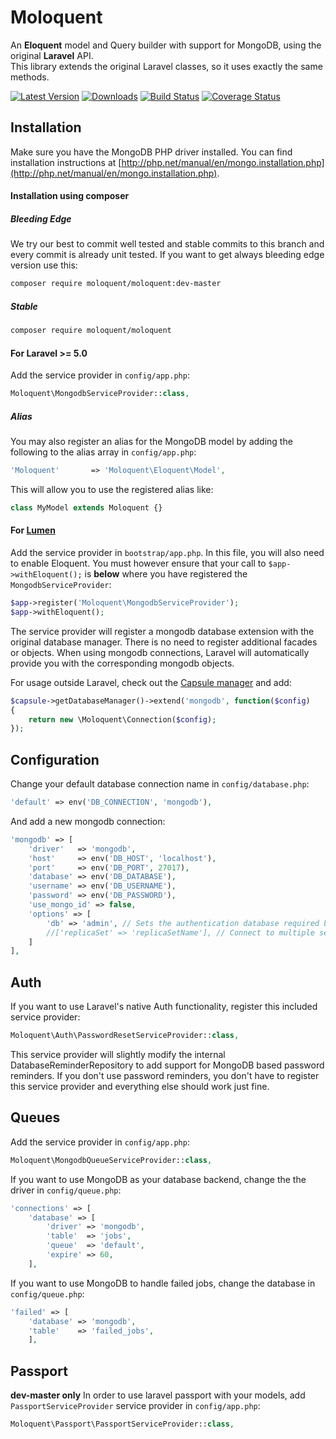 Moloquent
============================

An **Eloquent** model and Query builder with support for MongoDB, using the original **Laravel** API.  
This library extends the original Laravel classes, so it uses exactly the same methods.  


[![Latest Version](http://img.shields.io/packagist/v/moloquent/moloquent.svg)](https://packagist.org/packages/moloquent/moloquent)
[![Downloads](http://img.shields.io/packagist/dt/moloquent/moloquent.svg)](https://packagist.org/packages/moloquent/moloquent)
[![Build Status](http://img.shields.io/travis/moloquent/moloquent.svg)](https://travis-ci.org/moloquent/moloquent)
[![Coverage Status](http://img.shields.io/coveralls/moloquent/moloquent.svg)](https://coveralls.io/r/moloquent/moloquent?branch=master)

Installation
------------

Make sure you have the MongoDB PHP driver installed.
You can find installation instructions at 
[http://php.net/manual/en/mongo.installation.php](http://php.net/manual/en/mongo.installation.php).
#### Installation using composer

##### Bleeding Edge
We try our best to commit well tested and stable commits to this branch and every commit is already unit tested.
If you want to get always bleeding edge version use this:
```bash
composer require moloquent/moloquent:dev-master
```


##### Stable
```bash
composer require moloquent/moloquent
```



#### For Laravel >= 5.0

Add the service provider in `config/app.php`:

```php
Moloquent\MongodbServiceProvider::class,
```

##### Alias

You may also register an alias for the MongoDB model by adding the following to the alias array in `config/app.php`:

```php
'Moloquent'       => 'Moloquent\Eloquent\Model',
```

This will allow you to use the registered alias like:

```php
class MyModel extends Moloquent {}
```

#### For [Lumen](http://lumen.laravel.com)

Add the service provider in `bootstrap/app.php`. In this file, you will also need to enable Eloquent. You must however ensure that your call to `$app->withEloquent();` is **below** where you have registered the `MongodbServiceProvider`:

```php
$app->register('Moloquent\MongodbServiceProvider');
$app->withEloquent();
```

The service provider will register a mongodb database extension with the original database manager. There is no need to register additional facades or objects. When using mongodb connections, Laravel will automatically provide you with the corresponding mongodb objects.

For usage outside Laravel, check out the [Capsule manager](https://github.com/illuminate/database/blob/master/README.md) and add:

```php
$capsule->getDatabaseManager()->extend('mongodb', function($config)
{
    return new \Moloquent\Connection($config);
});
```

Configuration
-------------

Change your default database connection name in `config/database.php`:

```php
'default' => env('DB_CONNECTION', 'mongodb'),
```

And add a new mongodb connection:

```php
'mongodb' => [
    'driver'   => 'mongodb',
    'host'     => env('DB_HOST', 'localhost'),
    'port'     => env('DB_PORT', 27017),
    'database' => env('DB_DATABASE'),
    'username' => env('DB_USERNAME'),
    'password' => env('DB_PASSWORD'),
    'use_mongo_id' => false,
    'options' => [
        'db' => 'admin', // Sets the authentication database required by mongo 3
        //['replicaSet' => 'replicaSetName'], // Connect to multiple servers or replica sets
    ]
],
```

Auth
-----

If you want to use Laravel's native Auth functionality, register this included service provider:

```php
Moloquent\Auth\PasswordResetServiceProvider::class,
```

This service provider will slightly modify the internal DatabaseReminderRepository to add support for MongoDB based password reminders. If you don't use password reminders, you don't have to register this service provider and everything else should work just fine.

Queues
------

Add the service provider in `config/app.php`: 

```php
Moloquent\MongodbQueueServiceProvider::class,
```

If you want to use MongoDB as your database backend, change the the driver in `config/queue.php`:

```php
'connections' => [
    'database' => [
        'driver' => 'mongodb',
        'table'  => 'jobs',
        'queue'  => 'default',
        'expire' => 60,
    ],
```

If you want to use MongoDB to handle failed jobs, change the database in `config/queue.php`:

```php
'failed' => [
    'database' => 'mongodb',
    'table'    => 'failed_jobs',
    ],
```

Passport
--------
**dev-master only**
In order to use laravel passport with your models, add `PassportServiceProvider` service provider in `config/app.php`: 

```php
Moloquent\Passport\PassportServiceProvider::class,
```
